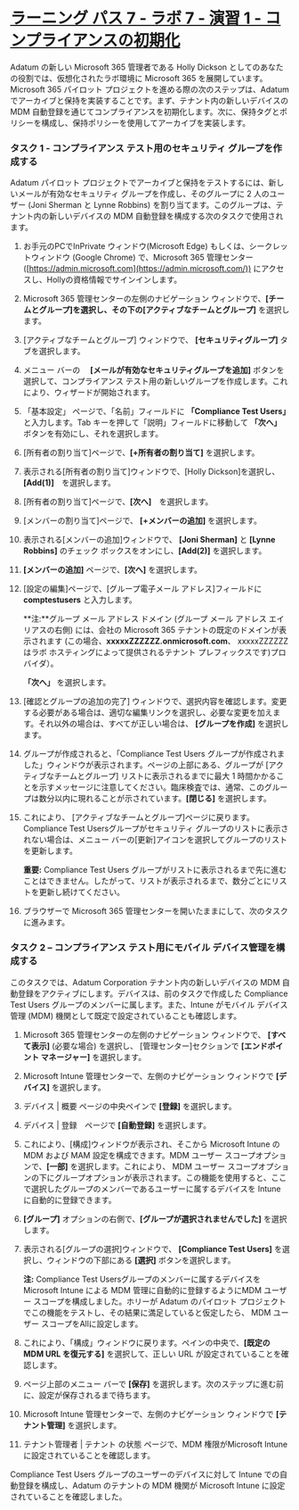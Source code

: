 # [ラーニング パス 7 - ラボ 7 - 演習 1 - コンプライアンスの初期化](https://github.com/MicrosoftLearning/MS-102T00-Microsoft-365-Administrator-Essentials/blob/master/Instructions/Labs/LAB_AK_07_Lab7_Ex1_Compliance.md#learning-path-7---lab-7---exercise-1---initialize-compliance)

Adatum の新しい Microsoft 365 管理者である Holly Dickson としてのあなたの役割では、仮想化されたラボ環境に Microsoft 365 を展開しています。Microsoft 365 パイロット プロジェクトを進める際の次のステップは、Adatum でアーカイブと保持を実装することです。まず、テナント内の新しいデバイスの MDM 自動登録を通じてコンプライアンスを初期化します。次に、保持タグとポリシーを構成し、保持ポリシーを使用してアーカイブを実装します。

### タスク 1 - コンプライアンス テスト用のセキュリティ グループを作成する

Adatum パイロット プロジェクトでアーカイブと保持をテストするには、新しいメールが有効なセキュリティ グループを作成し、そのグループに 2 人のユーザー (Joni Sherman と Lynne Robbins) を割り当てます。このグループは、テナント内の新しいデバイスの MDM 自動登録を構成する次のタスクで使用されます。

1. お手元のPCでInPrivate ウィンドウ(Microsoft Edge) もしくは、シークレットウィンドウ (Google Chrome) で、Microsoft 365 管理センター ([https://admin.microsoft.com](https://admin.microsoft.com/)) にアクセスし、Hollyの資格情報でサインインします。

2. Microsoft 365 管理センターの左側のナビゲーション ウィンドウで、**[チームとグループ]**を選択し、その下の**[アクティブなチームとグループ]** を選択します。

3. [アクティブなチームとグループ] ウィンドウで、 **[セキュリティグループ]** タブを選択します。

4. メニュー バーの　  **[メールが有効なセキュリティグループを追加]**  ボタンを選択して、コンプライアンス テスト用の新しいグループを作成します。これにより、ウィザードが開始されます。

5. 「基本設定」 ページで、「名前」フィールドに **「Compliance Test Users」** と入力します。Tab キーを押して「説明」フィールドに移動して **「次へ」** ボタンを有効にし、それを選択します。

6. [所有者の割り当て]ページで、**[+所有者の割り当て]** を選択します。

7. 表示される[所有者の割り当て]ウィンドウで、[Holly Dickson]を選択し、 **[Add(1)]**　を選択します。

8. [所有者の割り当て]ページで、**[次へ]**　を選択します。

9. [メンバーの割り当て]ページで、 **[+メンバーの追加]** を選択します。

10. 表示される[メンバーの追加]ウィンドウで、 **[Joni Sherman]** と **[Lynne Robbins]** のチェック ボックスをオンにし、**[Add(2)]** を選択します。

11. **[メンバーの追加]** ページで、**[次へ]** を選択します。

12. [設定の編集]ページで、[グループ電子メール アドレス]フィールドに **comptestusers** と入力します。

    **注:**グループ メール アドレス ドメイン (グループ メール アドレス エイリアスの右側) には、会社の Microsoft 365 テナントの既定のドメインが表示されます (この場合、**xxxxxZZZZZZ.onmicrosoft.com**、 xxxxxZZZZZZ はラボ ホスティングによって提供されるテナント プレフィックスです)プロバイダ）。

    **「次へ」** を選択します。

13.  [確認とグループの追加の完了] ウィンドウで、選択内容を確認します。変更する必要がある場合は、適切な編集リンクを選択し、必要な変更を加えます。それ以外の場合は、すべてが正しい場合は、 **[グループを作成]** を選択します。

14. グループが作成されると、「Compliance Test Users グループが作成されました」ウィンドウが表示されます。ページの上部にある、グループが [アクティブなチームとグループ] リストに表示されるまでに最大 1 時間かかることを示すメッセージに注意してください。臨床検査では、通常、このグループは数分以内に現れることが示されています。**[閉じる]** を選択します。

15. これにより、 [アクティブなチームとグループ]ページに戻ります。Compliance Test Usersグループがセキュリティ グループのリストに表示されない場合は、メニュー バーの[更新]アイコンを選択してグループのリストを更新します。

    **重要:**  Compliance Test Users グループがリストに表示されるまで先に進むことはできません。したがって、リストが表示されるまで、数分ごとにリストを更新し続けてください。

16. ブラウザーで Microsoft 365 管理センターを開いたままにして、次のタスクに進みます。

### タスク 2 – コンプライアンス テスト用にモバイル デバイス管理を構成する

このタスクでは、Adatum Corporation テナント内の新しいデバイスの MDM 自動登録をアクティブにします。デバイスは、前のタスクで作成した Compliance Test Users グループのメンバーに属します。また、Intune がモバイル デバイス管理 (MDM) 機関として既定で設定されていることも確認します。

1. Microsoft 365 管理センターの左側のナビゲーション ウィンドウで、 **[すべて表示]** (必要な場合) を選択し、 [管理センター]セクションで **[エンドポイント マネージャー]** を選択します。

2. Microsoft Intune 管理センターで、左側のナビゲーション ウィンドウで **[デバイス]** を選択します。

3. デバイス | 概要 ページの中央ペインで **[登録]** を選択します。

4. デバイス | 登録　ページで **[自動登録]** を選択します。

5. これにより、[構成]ウィンドウが表示され、そこから Microsoft Intune の MDM および MAM 設定を構成できます。MDM ユーザー スコープオプションで、**[一部]**  を選択します。これにより、 MDM ユーザー スコープオプションの下にグループオプションが表示されます。この機能を使用すると、ここで選択したグループのメンバーであるユーザーに属するデバイスを Intune に自動的に登録できます。

6. **[グループ]** オプションの右側で、**[グループが選択されませんでした]** を選択します。

7. 表示される[グループの選択]ウィンドウで、 **[Compliance Test Users]** を選択し、ウィンドウの下部にある   **[選択]** ボタンを選択します。

   **注:** Compliance Test Usersグループのメンバーに属するデバイスをMicrosoft Intune による MDM 管理に自動的に登録するようにMDM ユーザー スコープを構成しました。ホリーが Adatum のパイロット プロジェクトでこの機能をテストし、その結果に満足していると仮定したら、 MDM ユーザー スコープをAllに設定します。

8. これにより、「構成」ウィンドウに戻ります。ペインの中央で、**[既定の MDM URL を復元する]** を選択して、正しい URL が設定されていることを確認します。

9. ページ上部のメニュー バーで **[保存]** を選択します。次のステップに進む前に、設定が保存されるまで待ちます。

10. Microsoft Intune 管理センターで、左側のナビゲーション ウィンドウで **[テナント管理]** を選択します。

11. テナント管理者 | テナント の状態 ページで、MDM 権限がMicrosoft Intuneに設定されていることを確認します。

    

Compliance Test Users グループのユーザーのデバイスに対して Intune での自動登録を構成し、Adatum のテナントの MDM 機関が Microsoft Intune に設定されていることを確認しました。
